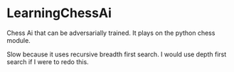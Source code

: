 # LearningChessAi

Chess Ai that can be adversarially trained. It plays on the python chess module.

Slow because it uses recursive breadth first search. I would use depth first search if I were to redo this.
